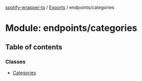 [spotify-wrapper-ts](../README.md) / [Exports](../modules.md) / endpoints/categories

# Module: endpoints/categories

## Table of contents

### Classes

- [Categories](../classes/endpoints_categories.Categories.md)
